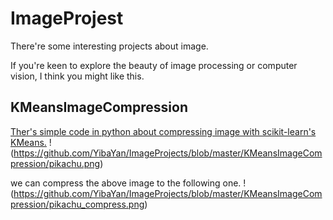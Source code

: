 # ImageProjest
There're some interesting projects about image.

If you're keen to explore the beauty of image processing or computer vision, I think you might like this.
## KMeansImageCompression
[Ther's simple code in python about compressing image with scikit-learn's KMeans.](https://github.com/YibaYan/ImageProjects/tree/master/KMeansImageCompression)
!(https://github.com/YibaYan/ImageProjects/blob/master/KMeansImageCompression/pikachu.png)

we can compress the above image to the following one.
!(https://github.com/YibaYan/ImageProjects/blob/master/KMeansImageCompression/pikachu_compress.png)